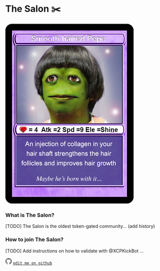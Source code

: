 # The Salon ✂️
![HAIRPEPE](assets/user/HAIRPEPE.png)

### What is The Salon?
[TODO] The Salon is the oldest token-gated community... (add history)

### How to join The Salon?

[TODO] Add instructions on how to validate with @XCPKickBot ...

![GitHub Logo](assets/user/github.png) [`edit me on github`](https://github.com/windsok/thesalon/edit/master/README.md)
